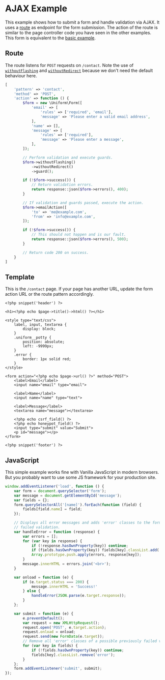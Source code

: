 # AJAX Example

This example shows how to submit a form and handle validation via AJAX. It uses a [route](https://k2.getkirby.com/docs/developer-guide/advanced/routing) as endpoint for the form submission. The action of the route is similar to the page controller code you have seen in the other examples. This form is equivalent to the [basic example](basic).

## Route

The route listens for `POST` requests on `/contact`. Note the use of [`withoutFlashing`](/methods/#withoutflashing) and [`withoutRedirect`](/methods/#withoutredirect) because we don't need the default behaviour here.

```php
[
    'pattern' => 'contact',
    'method' => 'POST',
    'action' => function () {
        $form = new \Uniform\Form([
            'email' => [
                'rules' => ['required', 'email'],
                'message' => 'Please enter a valid email address',
            ],
            'name' => [],
            'message' => [
                'rules' => ['required'],
                'message' => 'Please enter a message',
            ],
        ]);

        // Perform validation and execute guards.
        $form->withoutFlashing()
            ->withoutRedirect()
            ->guard();

        if (!$form->success()) {
            // Return validation errors.
            return response::json($form->errors(), 400);
        }

        // If validation and guards passed, execute the action.
        $form->emailAction([
            'to' => 'me@example.com',
            'from' => 'info@example.com',
        ]);

        if (!$form->success()) {
            // This should not happen and is our fault.
            return response::json($form->errors(), 500);
        }

        // Return code 200 on success.
    }
]
```

## Template

This is the `/contact` page. If your page has another URL, update the form action URL or the route pattern accordingly.

```html+php
<?php snippet('header') ?>

<h1><?php echo $page->title()->html() ?></h1>

<style type="text/css">
    label, input, textarea {
        display: block;
    }
    .uniform__potty {
        position: absolute;
        left: -9999px;
    }
    .error {
        border: 1px solid red;
    }
</style>

<form action="<?php echo $page->url() ?>" method="POST">
    <label>Email</label>
    <input name="email" type="email">

    <label>Name</label>
    <input name="name" type="text">

    <label>Message</label>
    <textarea name="message"></textarea>

    <?php echo csrf_field() ?>
    <?php echo honeypot_field() ?>
    <input type="submit" value="Submit">
    <p id="message"></p>
</form>

<?php snippet('footer') ?>
```

## JavaScript

This simple example works fine with Vanilla JavaScript in modern browsers. But you probably want to use some JS framework for your production site.

```js
window.addEventListener('load', function () {
    var form = document.querySelector('form');
    var message = document.getElementById('message');
    var fields = {};
    form.querySelectorAll('[name]').forEach(function (field) {
        fields[field.name] = field;
    });

    // Displays all error messages and adds 'error' classes to the form fields with
    // failed validation.
    var handleError = function (response) {
        var errors = [];
        for (var key in response) {
            if (!response.hasOwnProperty(key)) continue;
            if (fields.hasOwnProperty(key)) fields[key].classList.add('error');
            Array.prototype.push.apply(errors, response[key]);
        }
        message.innerHTML = errors.join('<br>');
    }

    var onload = function (e) {
        if (e.target.status === 200) {
            message.innerHTML = 'Success!'
        } else {
            handleError(JSON.parse(e.target.response));
        }
    };

    var submit = function (e) {
        e.preventDefault();
        var request = new XMLHttpRequest();
        request.open('POST', e.target.action);
        request.onload = onload;
        request.send(new FormData(e.target));
        // Remove all 'error' classes of a possible previously failed validation.
        for (var key in fields) {
            if (!fields.hasOwnProperty(key)) continue;
            fields[key].classList.remove('error');
        }
    };
    form.addEventListener('submit', submit);
});
```
